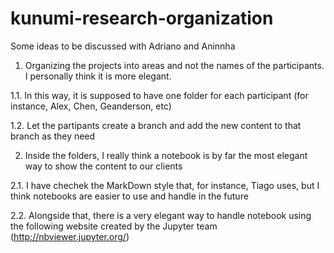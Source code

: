 # kunumi-research-organization

Some ideas to be discussed with Adriano and Aninnha

1. Organizing the projects into areas and not the names of the participants. I personally think it is more elegant.

1.1. In this way, it is supposed to have one folder for each participant (for instance, Alex, Chen, Geanderson, etc)

1.2. Let the partipants create a branch and add the new content to that branch as they need

2. Inside the folders, I really think a notebook is by far the most elegant way to show the content to our clients

2.1. I have chechek the MarkDown style that, for instance, Tiago uses, but I think notebooks are easier to use and handle in the future

2.2. Alongside that, there is a very elegant way to handle notebook using the following website created by the Jupyter team (http://nbviewer.jupyter.org/)

